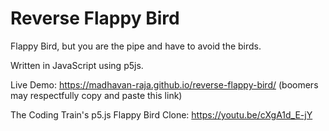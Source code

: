 # Reverse Flappy Bird

Flappy Bird, but you are the pipe and have to avoid the birds.

Written in JavaScript using p5js.
 
Live Demo: https://madhavan-raja.github.io/reverse-flappy-bird/ (boomers may respectfully copy and paste this link)

The Coding Train's p5.js Flappy Bird Clone: https://youtu.be/cXgA1d_E-jY

